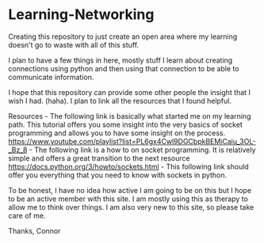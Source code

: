 # Learning-Networking

Creating this repository to just create an open area where my learning doesn't go to waste with all of this stuff.

I plan to have a few things in here, mostly stuff I learn about creating connections using python and then using that connection to be able to communicate information.

I hope that this repository can provide some other people the insight that I wish I had. (haha). I plan to link all the resources that I found helpful.

Resources
    - The following link is basically what started me on my learning path. This tutorial offers you some insight into the very basics of socket programming and allows you to have some insight on the process. https://www.youtube.com/playlist?list=PL6gx4Cwl9DGCbpkBEMiCaiu_3OL-_Bz_8
    - The following link is a how to on socket programming. It is relatively simple and offers a great transition to the next resource https://docs.python.org/3/howto/sockets.html
    - This following link should offer you everything that you need to know with sockets in python.
    
To be honest, I have no idea how active I am going to be on this but I hope to be an active member with this site. I am mostly using this as therapy to allow me to think over things. I am also very new to this site, so please take care of me.

Thanks, 
Connor
